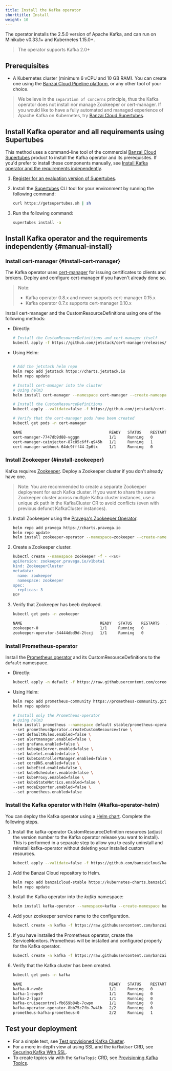 ```yaml
---
title: Install the Kafka operator
shorttitle: Install
weight: 10
---
```




The operator installs the 2.5.0 version of Apache Kafka, and can run on Minikube v0.33.1+ and Kubernetes 1.15.0+.

> The operator supports Kafka 2.0+

## Prerequisites

- A Kubernetes cluster (minimum 6 vCPU and 10 GB RAM). You can create one using the [Banzai Cloud Pipeline platform](/products/pipeline/), or any other tool of your choice.

> We believe in the `separation of concerns` principle, thus the Kafka operator does not install nor manage Zookeeper or cert-manager. If you would like to have a fully automated and managed experience of Apache Kafka on Kubernetes, try [Banzai Cloud Supertubes](/products/supertubes/).

## Install Kafka operator and all requirements using Supertubes

This method uses a command-line tool of the commercial [Banzai Cloud Supertubes](/products/supertubes/) product to install the Kafka operator and its prerequisites. If you'd prefer to install these components manually, see [Install Kafka operator and the requirements independently](#manual-install).

1. [Register for an evaluation version of Supertubes](/products/try-supertubes/).

1. Install the [Supertubes](/docs/supertubes/overview/) CLI tool for your environment by running the following command:

    ```bash
    curl https://getsupertubes.sh | sh
    ```

1. Run the following command:

    ```bash
    supertubes install -a
    ```

## Install Kafka operator and the requirements independently {#manual-install}

### Install cert-manager {#install-cert-manager}

The Kafka operator uses [cert-manager](https://cert-manager.io) for issuing certificates to clients and brokers. Deploy and configure cert-manager if you haven't already done so.

> Note:
>
> - Kafka operator 0.8.x and newer supports cert-manager 0.15.x
> - Kafka operator 0.7.x supports cert-manager 0.10.x

Install cert-manager and the CustomResourceDefinitions using one of the following methods:

- Directly:

    ```bash
    # Install the CustomResourceDefinitions and cert-manager itself
    kubectl apply -f https://github.com/jetstack/cert-manager/releases/download/v0.15.1/cert-manager.yaml
    ```

- Using Helm:

    ```bash

    # Add the jetstack helm repo
    helm repo add jetstack https://charts.jetstack.io
    helm repo update

    # Install cert-manager into the cluster
    # Using helm3
    helm install cert-manager --namespace cert-manager --create-namespace --version v0.15.1 jetstack/cert-manager

    # Install the CustomResourceDefinitions
    kubectl apply --validate=false -f https://github.com/jetstack/cert-manager/releases/download/v0.15.1/cert-manager.crds.yaml

    # Verify that the cert-manager pods have been created
    kubectl get pods -n cert-manager

    NAME                                      READY   STATUS    RESTARTS   AGE
    cert-manager-7747db9d88-vgggn             1/1     Running   0          29m
    cert-manager-cainjector-87c85c6ff-q945h   1/1     Running   1          29m
    cert-manager-webhook-64dc9fff44-2p6tx     1/1     Running   0          29m
    ```

### Install Zookeeper {#install-zookeeper}

Kafka requires [Zookeeper](https://zookeeper.apache.org). Deploy a Zookeeper cluster if you don't already have one.

> Note: You are recommended to create a separate Zookeeper deployment for each Kafka cluster. If you want to share the same Zookeeper cluster across multiple Kafka cluster instances, use a unique zk path in the KafkaCluster CR to avoid conflicts (even with previous defunct KafkaCluster instances).

1. Install Zookeeper using the [Pravega's Zookeeper Operator](https://github.com/pravega/zookeeper-operator).

    ```bash
    helm repo add pravega https://charts.pravega.io
    helm repo update
    helm install zookeeper-operator --namespace=zookeeper --create-namespace pravega/zookeeper-operator
    ```

1. Create a Zookeeper cluster.

    ```bash
    kubectl create --namespace zookeeper -f - <<EOF
    apiVersion: zookeeper.pravega.io/v1beta1
    kind: ZookeeperCluster
    metadata:
      name: zookeeper
      namespace: zookeeper
    spec:
      replicas: 3
    EOF
    ```

1. Verify that Zookeeper has beeb deployed.

    ```bash
    kubectl get pods -n zookeeper

    NAME                                  READY   STATUS    RESTARTS   AGE
    zookeeper-0                           1/1     Running   0          27m
    zookeeper-operator-54444dbd9d-2tccj   1/1     Running   0          28m
    ```

### Install Prometheus-operator

Install the [Prometheus operator](https://github.com/prometheus-operator/prometheus-operator) and its CustomResourceDefinitions to the `default` namespace.

- Directly:

    ```bash
    kubectl apply -n default -f https://raw.githubusercontent.com/coreos/prometheus-operator/master/bundle.yaml
    ```

- Using Helm:

    ```bash
    helm repo add prometheus-community https://prometheus-community.github.io/helm-charts
    helm repo update

    # Install only the Prometheus-operator
    # Using helm3
    helm install prometheus --namespace default stable/prometheus-operator \
    --set prometheusOperator.createCustomResource=true \
    --set defaultRules.enabled=false \
    --set alertmanager.enabled=false \
    --set grafana.enabled=false \
    --set kubeApiServer.enabled=false \
    --set kubelet.enabled=false \
    --set kubeControllerManager.enabled=false \
    --set coreDNS.enabled=false \
    --set kubeEtcd.enabled=false \
    --set kubeScheduler.enabled=false \
    --set kubeProxy.enabled=false \
    --set kubeStateMetrics.enabled=false \
    --set nodeExporter.enabled=false \
    --set prometheus.enabled=false
    ```

### Install the Kafka operator with Helm {#kafka-operator-helm}

You can deploy the Kafka operator using a [Helm chart](https://github.com/banzaicloud/kafka-operator/tree/master/charts). Complete the following steps.

1. Install the kafka-operator CustomResourceDefinition resources (adjust the version number to the Kafka operator release you want to install). This is performed in a separate step to allow you to easily uninstall and reinstall kafka-operator without deleting your installed custom resources.

    ```bash
    kubectl apply --validate=false -f https://github.com/banzaicloud/kafka-operator/releases/download/v0.14.0/kafka-operator.crds.yaml
    ```

1. Add the Banzai Cloud repository to Helm.

    ```bash
    helm repo add banzaicloud-stable https://kubernetes-charts.banzaicloud.com/
    helm repo update
    ```

1. Install the Kafka operator into the *kafka* namespace:

    ```bash
    helm install kafka-operator --namespace=kafka --create-namespace banzaicloud-stable/kafka-operator
    ```

1. Add your zookeeper service name to the configuration.

    ```bash
    kubectl create -n kafka -f https://raw.githubusercontent.com/banzaicloud/kafka-operator/master/config/samples/simplekafkacluster.yaml
    ```

1. If you have installed the Prometheus operator, create the ServiceMonitors. Prometheus will be installed and configured properly for the Kafka operator.

    ```bash
    kubectl create -n kafka -f https://raw.githubusercontent.com/banzaicloud/kafka-operator/master/config/samples/kafkacluster-prometheus.yaml
    ```

1. Verify that the Kafka cluster has been created.

    ```bash
    kubectl get pods -n kafka

    NAME                                      READY   STATUS    RESTARTS   AGE
    kafka-0-nvx8c                             1/1     Running   0          16m
    kafka-1-swps9                             1/1     Running   0          15m
    kafka-2-lppzr                             1/1     Running   0          15m
    kafka-cruisecontrol-fb659b84b-7cwpn       1/1     Running   0          15m
    kafka-operator-operator-8bb75c7fb-7w4lh   2/2     Running   0          17m
    prometheus-kafka-prometheus-0             2/2     Running   1          16m
    ```

## Test your deployment

- For a simple test, see [Test provisioned Kafka Cluster](../test/).
- For a more in-depth view at using SSL and the `KafkaUser` CRD, see [Securing Kafka With SSL](../ssl/).
- To create topics via with the `KafkaTopic` CRD, see [Provisioning Kafka Topics](../topics/).
